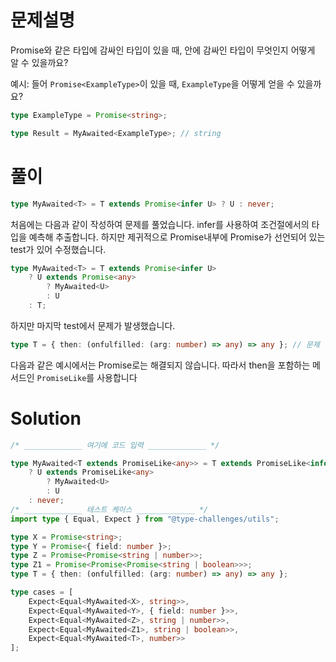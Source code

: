 # 문제설명

Promise와 같은 타입에 감싸인 타입이 있을 때, 안에 감싸인 타입이 무엇인지 어떻게 알 수 있을까요?

예시: 들어 `Promise<ExampleType>`이 있을 때, `ExampleType`을 어떻게 얻을 수 있을까요?

```ts
type ExampleType = Promise<string>;

type Result = MyAwaited<ExampleType>; // string
```

# 풀이

```ts
type MyAwaited<T> = T extends Promise<infer U> ? U : never;
```

처음에는 다음과 같이 작성하여 문제를 풀었습니다. infer를 사용하여 조건절에서의 타입을 예측해 추출합니다.
하지만 제귀적으로 Promise내부에 Promise가 선언되어 있는 test가 있어 수정했습니다.

```ts
type MyAwaited<T> = T extends Promise<infer U>
	? U extends Promise<any>
		? MyAwaited<U>
		: U
	: T;
```

하지만 마지막 test에서 문제가 발생했습니다.

```ts
type T = { then: (onfulfilled: (arg: number) => any) => any }; // 문제 발생
```

다음과 같은 예시에서는 Promise로는 해결되지 않습니다. 따라서 then을 포함하는 메서드인 `PromiseLike`를 사용합니다

# Solution

```ts
/* _____________ 여기에 코드 입력 _____________ */

type MyAwaited<T extends PromiseLike<any>> = T extends PromiseLike<infer U>
	? U extends PromiseLike<any>
		? MyAwaited<U>
		: U
	: never;
/* _____________ 테스트 케이스 _____________ */
import type { Equal, Expect } from "@type-challenges/utils";

type X = Promise<string>;
type Y = Promise<{ field: number }>;
type Z = Promise<Promise<string | number>>;
type Z1 = Promise<Promise<Promise<string | boolean>>>;
type T = { then: (onfulfilled: (arg: number) => any) => any };

type cases = [
	Expect<Equal<MyAwaited<X>, string>>,
	Expect<Equal<MyAwaited<Y>, { field: number }>>,
	Expect<Equal<MyAwaited<Z>, string | number>>,
	Expect<Equal<MyAwaited<Z1>, string | boolean>>,
	Expect<Equal<MyAwaited<T>, number>>
];
```
